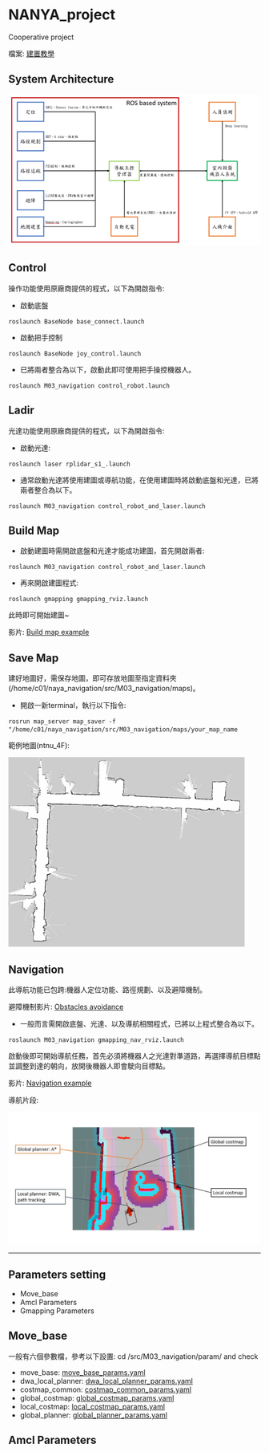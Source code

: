 # NANYA_project
Cooperative project

檔案: [建置教學](https://docs.google.com/presentation/d/15nAo85tFaTnO_qqIzosdZcfENdTAr-pa/edit?usp=share_link&ouid=110465291790909207744&rtpof=true&sd=true)
## System Architecture

![screen](/Pictures/系統架構.png)

## Control
操作功能使用原廠商提供的程式，以下為開啟指令:

* 啟動底盤
```
roslaunch BaseNode base_connect.launch
```
* 啟動把手控制
```
roslaunch BaseNode joy_control.launch
```
* 已將兩者整合為以下，啟動此即可使用把手操控機器人。
```
roslaunch M03_navigation control_robot.launch
```
## Ladir
光達功能使用原廠商提供的程式，以下為開啟指令:

* 啟動光達:
```
roslaunch laser rplidar_s1_.launch
```
* 通常啟動光達將使用建圖或導航功能，在使用建圖時將啟動底盤和光達，已將兩者整合為以下。
```
roslaunch M03_navigation control_robot_and_laser.launch
```
## Build Map
* 啟動建圖時需開啟底盤和光達才能成功建圖，首先開啟兩者:
```
roslaunch M03_navigation control_robot_and_laser.launch
```
* 再來開啟建圖程式:
```
roslaunch gmapping gmapping_rviz.launch
```
此時即可開始建圖~

影片: [Build map example](https://drive.google.com/file/d/1klJ9AeptKDNhmi2V4zyhWVIo1VGQPnjq/view?usp=share_link)
## Save Map
建好地圖好，需保存地圖，即可存放地圖至指定資料夾(/home/c01/naya_navigation/src/M03_navigation/maps)。

* 開啟一新terminal，執行以下指令:
```
rosrun map_server map_saver -f "/home/c01/naya_navigation/src/M03_navigation/maps/your_map_name
```

範例地圖(ntnu_4F):

![screen](/Pictures/Gmapping建立完的地圖.png)
## Navigation
此導航功能已包跨:機器人定位功能、路徑規劃、以及避障機制。

避障機制影片: [Obstacles avoidance](https://drive.google.com/drive/folders/15CanhZSIuzPXE_G3pgGHpBokooCxc_N6?usp=share_link)

* 一般而言需開啟底盤、光達、以及導航相關程式，已將以上程式整合為以下。
```
roslaunch M03_navigation gmapping_nav_rviz.launch
```
啟動後即可開始導航任務，首先必須將機器人之光達對準道路，再選擇導航目標點並調整到達的朝向，放開後機器人即會駛向目標點。

影片: [Navigation example](https://drive.google.com/file/d/1CDLqKJnabxWYUly3Iqd83e97-wSehT6J/view?usp=share_link)

導航片段:

![screen](/Pictures/導航片段之解釋圖.JPG)

***

## Parameters setting

* Move_base
* Amcl Parameters
* Gmapping Parameters

## Move_base
一般有六個參數檔，參考以下設置: cd /src/M03_navigation/param/ and check

* move_base: [move_base_params.yaml](https://github.com/alan-chen-lab/NANYA_project/blob/main/src/M03_navigation/param/move_base_params.yaml)
* dwa_local_planner: [dwa_local_planner_params.yaml](https://github.com/alan-chen-lab/NANYA_project/blob/main/src/M03_navigation/param/dwa_local_planner_params.yaml)
* costmap_common: [costmap_common_params.yaml](https://github.com/alan-chen-lab/NANYA_project/blob/main/src/M03_navigation/param/costmap_common_params.yaml)
* global_costmap: [global_costmap_params.yaml](https://github.com/alan-chen-lab/NANYA_project/blob/main/src/M03_navigation/param/global_costmap_params.yaml)
* local_costmap: [local_costmap_params.yaml](https://github.com/alan-chen-lab/NANYA_project/blob/main/src/M03_navigation/param/local_costmap_params.yaml)
* global_planner: [global_planner_params.yaml](https://github.com/alan-chen-lab/NANYA_project/blob/main/src/M03_navigation/param/global_planner_params.yaml)

## Amcl Parameters

